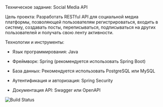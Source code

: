 Техническое задание: Social Media API

Цель проекта: Разработать RESTful API для социальной медиа платформы,
позволяющей пользователям регистрироваться,
входить в систему, создавать посты, переписываться,
подписываться на других пользователей и получать свою ленту активности.

Технологии и инструменты:

- Язык программирования: Java

- Фреймворк: Spring (рекомендуется использовать Spring Boot)

- База данных: Рекомендуется использовать PostgreSQL или MySQL

- Аутентификация и авторизация: Spring Security

- Документация API: Swagger или OpenAPI

![Build Status](https://github.com/EmilMustafaev/job4j_social_media_api/actions/workflows/maven.yml/badge.svg)